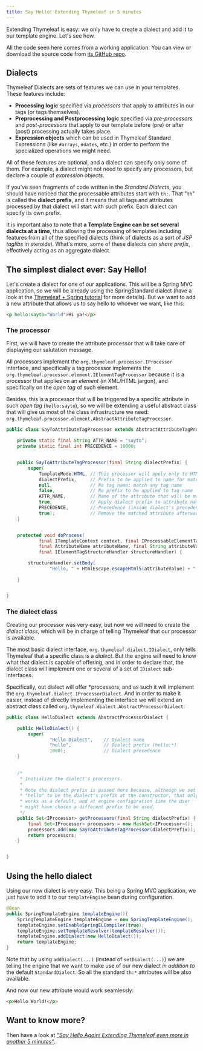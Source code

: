 ```yaml
---
title: Say Hello! Extending Thymeleaf in 5 minutes
---
```



Extending Thymeleaf is easy: we only have to create a dialect and add
it to our template engine. Let's see how.

All the code seen here comes from a working application. You can view or
download the source code from [its GitHub repo](https://github.com/thymeleaf/thymeleaf/tree/3.1-master/examples/spring6/thymeleaf-examples-spring6-sayhello).


Dialects
--------

Thymeleaf Dialects are sets of features we can use in your templates.
These features include:

-   **Processing logic** specified via *processors* that apply to
    attributes in our tags (or tags themselves).
-   **Preprocessing and Postprocessing logic** specified via *pre-processors*
    and *post-processors* that apply to our template before (pre) or
    after (post) processing actually takes place.
-   **Expression objects** which can be used in Thymeleaf Standard
    Expressions (like `#arrays`, `#dates`, etc.) in order to perform
    the specialized operations we might need.

All of these features are optional, and a dialect can specify only some
of them. For example, a dialect might not need to specify any processors,
but declare a couple of *expression objects*.

If you've seen fragments of code written in the *Standard Dialects*, you
should have noticed that the processable attributes start with `th:`.
That "`th`" is called the **dialect prefix**, and it means that all tags
and attributes processed by that dialect will start with such prefix. Each
dialect can specify its own prefix.

It is important also to note that **a Template Engine can be set several
dialects at a time**, thus allowing the processing of templates
including features from all of the specified dialects (think of dialects
as a sort of *JSP taglibs* in steroids). What's more, some of these
dialects can *share prefix*, effectively acting as an aggregate dialect.


The simplest dialect ever: Say Hello!
-------------------------------------

Let's create a dialect for one of our applications. This will be a
Spring MVC application, so we will be already using the SpringStandard
dialect (have a look at the [Thymeleaf + Spring tutorial](/docs/documentation.html) 
for more details). But we want to add a
new attribute that allows us to say hello to whoever we want, like this:

```html
<p hello:sayto="World">Hi ya!</p>
```

### The processor

First, we will have to create the attribute processor that will take
care of displaying our salutation message.

All processors implement the `org.thymeleaf.processor.IProcessor` interface,
and specifically a tag processor implements the
`org.thymeleaf.processor.element.IElementTagProcessor` because it is a processor
that applies on an *element* (in XML/HTML jargon), and specifically on the 
*open tag* of such element.

Besides, this is a processor that will be triggered by a specific attribute
in such *open tag* (`hello:sayto`), so we will be extending a useful abstract
class that will give us most of the class infrastructure we need:
`org.thymeleaf.processor.element.AbstractAttributeTagProcessor`.

```java
public class SayToAttributeTagProcessor extends AbstractAttributeTagProcessor {

    private static final String ATTR_NAME = "sayto";
    private static final int PRECEDENCE = 10000;


    public SayToAttributeTagProcessor(final String dialectPrefix) {
        super(
            TemplateMode.HTML, // This processor will apply only to HTML mode
            dialectPrefix,     // Prefix to be applied to name for matching
            null,              // No tag name: match any tag name
            false,             // No prefix to be applied to tag name
            ATTR_NAME,         // Name of the attribute that will be matched
            true,              // Apply dialect prefix to attribute name
            PRECEDENCE,        // Precedence (inside dialect's precedence)
            true);             // Remove the matched attribute afterwards
    }


    protected void doProcess(
            final ITemplateContext context, final IProcessableElementTag tag,
            final AttributeName attributeName, final String attributeValue,
            final IElementTagStructureHandler structureHandler) {

        structureHandler.setBody(
                "Hello, " + HtmlEscape.escapeHtml5(attributeValue) + "!", false);

    }


}
```

### The dialect class

Creating our processor was very easy, but now we will need to create the
*dialect class*, which will be in charge of telling Thymeleaf that our
processor is available.

The most basic dialect interface, `org.thymeleaf.dialect.IDialect`, only
tells Thymeleaf that a specific class is a *dialect*. But the engine will
need to know what that dialect is capable of offering, and in order to
declare that, the dialect class will implement one or several of a set
of `IDialect` sub-interfaces.

Specifically, out dialect will offer *processors, and as such it will
implement the `org.thymeleaf.dialect.IProcessorDialect`. And in order
to make it easier, instead of directly implementing the interface we
will extend an abstract class called `org.thymeleaf.dialect.AbstractProcessorDialect`:

```java
public class HelloDialect extends AbstractProcessorDialect {

    public HelloDialect() {
        super(
                "Hello Dialect",    // Dialect name
                "hello",            // Dialect prefix (hello:*)
                1000);              // Dialect precedence
    }

    
    /*
     * Initialize the dialect's processors.
     *
     * Note the dialect prefix is passed here because, although we set
     * "hello" to be the dialect's prefix at the constructor, that only
     * works as a default, and at engine configuration time the user
     * might have chosen a different prefix to be used.
     */
    public Set<IProcessor> getProcessors(final String dialectPrefix) {
        final Set<IProcessor> processors = new HashSet<IProcessor>();
        processors.add(new SayToAttributeTagProcessor(dialectPrefix));
        return processors;
    }


}
```


Using the hello dialect
-----------------------

Using our new dialect is very easy. This being a Spring MVC application,
we just have to add it to our `templateEngine` bean during configuration. 

```java
@Bean
public SpringTemplateEngine templateEngine(){
    SpringTemplateEngine templateEngine = new SpringTemplateEngine();
    templateEngine.setEnableSpringELCompiler(true);
    templateEngine.setTemplateResolver(templateResolver());
    templateEngine.addDialect(new HelloDialect());
    return templateEngine;
}
```

Note that by using `addDialect(...)` (instead of `setDialect(...)`) we are telling 
the engine that we want to make use of our new dialect *in addition to* the 
default `StandardDialect`. So all the standard `th:*` attributes will be also
available.


And now our new attribute would work seamlessly:

```html
<p>Hello World!</p>
```


Want to know more?
------------------

Then have a look at [*"Say Hello Again! Extending Thymeleaf even more in
another 5 minutes"*](sayhelloagainextendingthymeleafevenmore5minutes.html).

